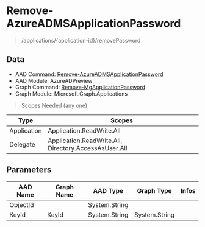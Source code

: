 # Remove-AzureADMSApplicationPassword

> /applications/{application-id}/removePassword

## Data

+ AAD Command: [Remove-AzureADMSApplicationPassword](https://docs.microsoft.com/en-us/powershell/module/AzureADPreview/Remove-AzureADMSApplicationPassword)
+ AAD Module: AzureADPreview
+ Graph Command: [Remove-MgApplicationPassword](https://docs.microsoft.com/en-us/powershell/module/Microsoft.Graph.Applications/Remove-MgApplicationPassword)
+ Graph Module: Microsoft.Graph.Applications

> Scopes Needed (any one)

|Type|Scopes|
|---|---|
|Application|Application.ReadWrite.All|
|Delegate|Application.ReadWrite.All, Directory.AccessAsUser.All|

## Parameters

|AAD Name|Graph Name|AAD Type|Graph Type|Infos|
|---|---|---|---|---|
|ObjectId||System.String|||
|KeyId|KeyId|System.String|System.String||

